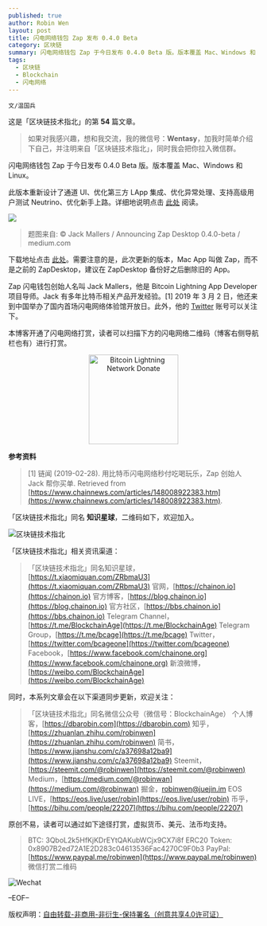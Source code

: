 ```yaml
---
published: true
author: Robin Wen
layout: post
title: 闪电网络钱包 Zap 发布 0.4.0 Beta
category: 区块链
summary: 闪电网络钱包 Zap 于今日发布 0.4.0 Beta 版。版本覆盖 Mac、Windows 和 Linux。此版本重新设计了通道 UI、优化第三方 LApp 集成、优化异常处理、支持高级用户测试 Neutrino、优化新手上路。需要注意的是，此次更新的版本，Mac App 叫做 Zap，而不是之前的 ZapDesktop，建议在 ZapDesktop 备份好之后删除旧的 App。Zap 闪电钱包创始人名叫 Jack Mallers，他是 Bitcoin Lightning App Developer 项目导师。Jack 有多年比特币相关产品开发经验。
tags:
  - 区块链
  - Blockchain
  - 闪电网络
---
```


`文/温国兵`

这是「区块链技术指北」的第 **54** 篇文章。

> 如果对我感兴趣，想和我交流，我的微信号：**Wentasy**，加我时简单介绍下自己，并注明来自「区块链技术指北」，同时我会把你拉入微信群。

闪电网络钱包 Zap 于今日发布 0.4.0 Beta 版。版本覆盖 Mac、Windows 和 Linux。

此版本重新设计了通道 UI、优化第三方 LApp 集成、优化异常处理、支持高级用户测试 Neutrino、优化新手上路。详细地说明点击 [此处](https://medium.com/@JimmyMow/announcing-zap-desktop-0-4-0-beta-85de720859a2) 阅读。

![](https://i.imgur.com/iMiVdbp.png)

> 题图来自: © Jack Mallers / Announcing Zap Desktop 0.4.0-beta / medium.com

下载地址点击 [此处](https://github.com/LN-Zap/zap-desktop/releases/tag/v0.4.0-beta)。需要注意的是，此次更新的版本，Mac App 叫做 Zap，而不是之前的 ZapDesktop，建议在 ZapDesktop 备份好之后删除旧的 App。

Zap 闪电钱包创始人名叫 Jack Mallers，他是 Bitcoin Lightning App Developer 项目导师。Jack 有多年比特币相关产品开发经验。[1] 2019 年 3 月 2 日，他还来到中国举办了国内首场闪电网络体验馆开放日。此外，他的 [Twitter](https://twitter.com/JackMallers) 账号可以关注下。

本博客开通了闪电网络打赏，读者可以扫描下方的闪电网络二维码（博客右侧导航栏也有）进行打赏。

<center><img title="Bitcoin Lightning Network Donate" width="180" height="180" src="https://lnd.hoo.com/api/generate?openid=TruSwjrK2q57V484Tf0u&isimg=1" alt="Bitcoin Lightning Network Donate"/></center>

**参考资料**

> [1] 链闻 (2019-02-28). 用比特币闪电网络秒付吃喝玩乐，Zap 创始人 Jack 帮你买单. Retrieved from [https://www.chainnews.com/articles/148008922383.htm](https://www.chainnews.com/articles/148008922383.htm).

「区块链技术指北」同名 **知识星球**，二维码如下，欢迎加入。

![区块链技术指北](https://i.imgur.com/3YzonTR.png)

「区块链技术指北」相关资讯渠道：

> 「区块链技术指北」同名知识星球，[https://t.xiaomiquan.com/ZRbmaU3](https://t.xiaomiquan.com/ZRbmaU3)
> 官网，[https://chainon.io](https://chainon.io)
> 官方博客，[https://blog.chainon.io](https://blog.chainon.io)
> 官方社区，[https://bbs.chainon.io](https://bbs.chainon.io)
> Telegram Channel，[https://t.me/BlockchainAge](https://t.me/BlockchainAge)
> Telegram Group，[https://t.me/bcage](https://t.me/bcage)
> Twitter，[https://twitter.com/bcageone](https://twitter.com/bcageone)
> Facebook，[https://www.facebook.com/chainone.org](https://www.facebook.com/chainone.org)
> 新浪微博，[https://weibo.com/BlockchainAge](https://weibo.com/BlockchainAge)

同时，本系列文章会在以下渠道同步更新，欢迎关注：

> 「区块链技术指北」同名微信公众号（微信号：BlockchainAge）
> 个人博客，[https://dbarobin.com](https://dbarobin.com)
> 知乎，[https://zhuanlan.zhihu.com/robinwen](https://zhuanlan.zhihu.com/robinwen)
> 简书，[https://www.jianshu.com/c/a37698a12ba9](https://www.jianshu.com/c/a37698a12ba9)
> Steemit，[https://steemit.com/@robinwen](https://steemit.com/@robinwen)
> Medium，[https://medium.com/@robinwan](https://medium.com/@robinwan)
> 掘金，[robinwen@juejin.im](https://juejin.im/user/5673ccae60b2260ee435f89a/posts)
> EOS LIVE，[https://eos.live/user/robin](https://eos.live/user/robin)
> 币乎，[https://bihu.com/people/22207](https://bihu.com/people/22207)

原创不易，读者可以通过如下途径打赏，虚拟货币、美元、法币均支持。

> BTC: 3QboL2k5HfKjKDrEYtQAKubWCjx9CX7i8f
> ERC20 Token: 0x8907B2ed72A1E2D283c04613536Fac4270C9F0b3
> PayPal: [https://www.paypal.me/robinwen](https://www.paypal.me/robinwen)
> 微信打赏二维码

![Wechat](https://i.imgur.com/SzoNl5b.jpg)

–EOF–

版权声明：[自由转载-非商用-非衍生-保持署名（创意共享4.0许可证）](http://creativecommons.org/licenses/by-nc-nd/4.0/deed.zh)
